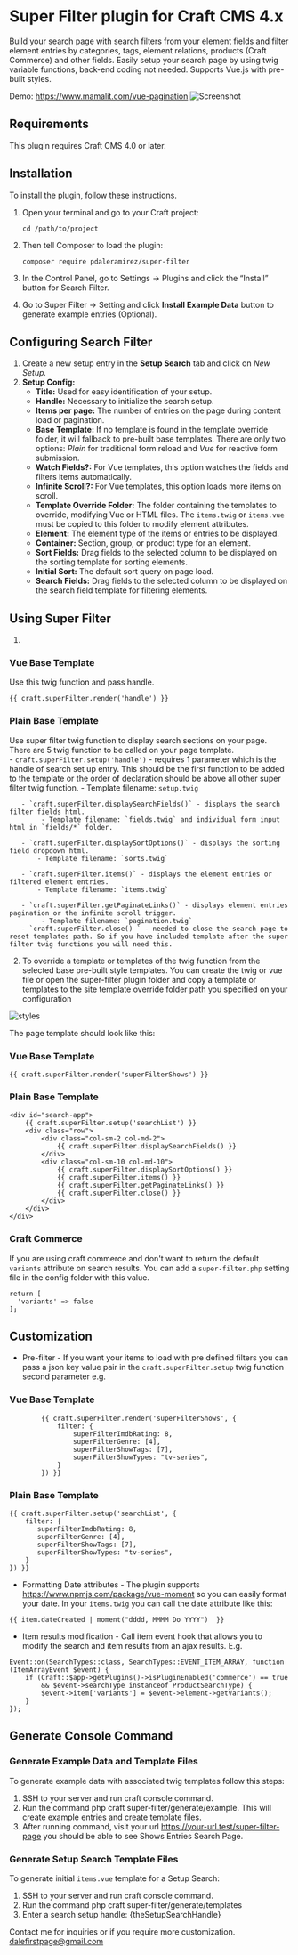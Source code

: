 # Super Filter plugin for Craft CMS 4.x  
  
Build your search page with search filters from your element fields and filter element entries by categories, tags, element relations, products (Craft Commerce) and other fields. 
Easily setup your search page by using twig variable functions, back-end coding not needed.
Supports Vue.js with pre-built styles. 

Demo: https://www.mamalit.com/vue-pagination
![Screenshot](resources/img/super-filter-quick-demo.gif)  
  
## Requirements  
  
This plugin requires Craft CMS 4.0 or later.  
  
## Installation  
  
To install the plugin, follow these instructions.  
  
 1. Open your terminal and go to your Craft project:  
  
        cd /path/to/project  
  
 2. Then tell Composer to load the plugin:  
  
        composer require pdaleramirez/super-filter  
  
 3. In the Control Panel, go to Settings -> Plugins and click the “Install” button for Search Filter.  
 4. Go to Super Filter -> Setting and click **Install Example Data** button  to generate example entries (Optional).
  
## Configuring Search Filter  
1. Create a new setup entry in the **Setup Search** tab and click on *New Setup.*
2. **Setup Config:**
    - **Title:** Used for easy identification of your setup.
    - **Handle:** Necessary to initialize the search setup.
    - **Items per page:** The number of entries on the page during content load or pagination.
    - **Base Template:** If no template is found in the template override folder, it will fallback to pre-built base templates. There are only two options: *Plain* for traditional form reload and *Vue* for reactive form submission.
    - **Watch Fields?:** For Vue templates, this option watches the fields and filters items automatically.
    - **Infinite Scroll?:** For Vue templates, this option loads more items on scroll.
    - **Template Override Folder:** The folder containing the templates to override, modifying Vue or HTML files. The `items.twig` or `items.vue` must be copied to this folder to modify element attributes.
    - **Element:** The element type of the items or entries to be displayed.
    - **Container:** Section, group, or product type for an element.
    - **Sort Fields:** Drag fields to the selected column to be displayed on the sorting template for sorting elements.
    - **Initial Sort:** The default sort query on page load.
    - **Search Fields:** Drag fields to the selected column to be displayed on the search field template for filtering elements.

  
## Using Super Filter

1.
   
   ### Vue Base Template
   Use this twig function and pass handle. 
   ```
   {{ craft.superFilter.render('handle') }}
   ```
   
   ### Plain Base Template
   Use super filter twig function to display search sections on your page. There are 5 twig function to be called
   on your page template.     
       - `craft.superFilter.setup('handle')` - requires 1 parameter which is the handle of search set up entry. This should be 
       the first function to be added to the template or the order of declaration should be above all other super filter twig function.
           - Template filename: `setup.twig`
           
       - `craft.superFilter.displaySearchFields()` - displays the search filter fields html.
            - Template filename: `fields.twig` and individual form input html in `fields/*` folder.
            
       - `craft.superFilter.displaySortOptions()` - displays the sorting field dropdown html.
           - Template filename: `sorts.twig`
           
       - `craft.superFilter.items()` - displays the element entries or filtered element entries.
           - Template filename: `items.twig`
           
       - `craft.superFilter.getPaginateLinks()` - displays element entries pagination or the infinite scroll trigger.
            - Template filename: `pagination.twig`
       - `craft.superFilter.close() ` - needed to close the search page to reset templates path. So if you have included template after the super filter twig functions you will need this.

2. To override a template or templates of the twig function from the selected base pre-built style templates. You can create the twig or vue file 
or open the super-filter plugin folder and copy a template or templates to the site template override folder path you specified on your configuration

  ![styles](resources/img/template-styles.jpg) 

The page template should look like this:
### Vue Base Template

```
{{ craft.superFilter.render('superFilterShows') }}
```
### Plain Base Template
```
<div id="search-app">
    {{ craft.superFilter.setup('searchList') }}
    <div class="row">
        <div class="col-sm-2 col-md-2">
            {{ craft.superFilter.displaySearchFields() }}
        </div>
        <div class="col-sm-10 col-md-10">
            {{ craft.superFilter.displaySortOptions() }}
            {{ craft.superFilter.items() }}
            {{ craft.superFilter.getPaginateLinks() }}
            {{ craft.superFilter.close() }}
        </div>
    </div>
</div>
```

### Craft Commerce
If you are using craft commerce and don't want to return the default `variants` attribute on search results.
You can add a `super-filter.php` setting file in the config folder with this value.
```
return [
  'variants' => false
];

```

## Customization
- Pre-filter - If you want your items to load with pre defined filters you can pass a json key value pair in the `craft.superFilter.setup`
twig function second parameter e.g.

### Vue Base Template

```
        {{ craft.superFilter.render('superFilterShows', {
            filter: {
                superFilterImdbRating: 8,
                superFilterGenre: [4],
                superFilterShowTags: [7],
                superFilterShowTypes: "tv-series",
            }
        }) }}
```

### Plain Base Template
```
{{ craft.superFilter.setup('searchList', {
    filter: {
       superFilterImdbRating: 8,
       superFilterGenre: [4],
       superFilterShowTags: [7],
       superFilterShowTypes: "tv-series",
    }
}) }}
```
- Formatting Date attributes - The plugin supports  https://www.npmjs.com/package/vue-moment so you can easily format your date.
In your `items.twig` you can call the date attribute like this:

```
{{ item.dateCreated | moment("dddd, MMMM Do YYYY")  }}
```

- Item results modification - Call item event hook that allows you to modify the search and item results from an ajax results.
E.g.
```
Event::on(SearchTypes::class, SearchTypes::EVENT_ITEM_ARRAY, function (ItemArrayEvent $event) {
    if (Craft::$app->getPlugins()->isPluginEnabled('commerce') == true
        && $event->searchType instanceof ProductSearchType) {
        $event->item['variants'] = $event->element->getVariants();
    }
});
```

## Generate Console Command
### Generate Example Data and Template Files
To generate example data with associated twig templates follow this steps:

1. SSH to your server and run craft console command.
2. Run the command php craft super-filter/generate/example. This will create example entries and create template files.
3. After running command, visit your url https://your-url.test/super-filter-page you should be able to see Shows Entries Search Page.

### Generate Setup Search Template Files
To generate initial `items.vue` template for a Setup Search:

1. SSH to your server and run craft console command.
2. Run the command php craft super-filter/generate/templates
3. Enter a search setup handle: {theSetupSearchHandle}

Contact me for inquiries or if you require more customization. <dalefirstpage@gmail.com>
